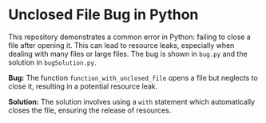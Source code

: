 # Unclosed File Bug in Python

This repository demonstrates a common error in Python: failing to close a file after opening it. This can lead to resource leaks, especially when dealing with many files or large files.  The bug is shown in `bug.py` and the solution in `bugSolution.py`.

**Bug:** The function `function_with_unclosed_file` opens a file but neglects to close it, resulting in a potential resource leak. 

**Solution:** The solution involves using a `with` statement which automatically closes the file, ensuring the release of resources.
